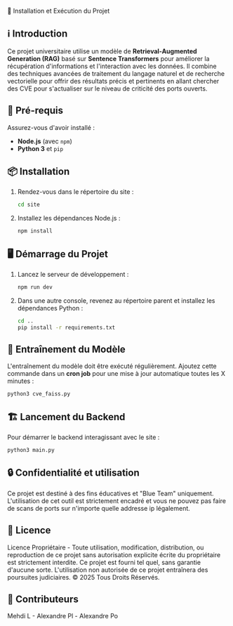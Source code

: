 🚀 Installation et Exécution du Projet

## ℹ️ Introduction
Ce projet universitaire utilise un modèle de **Retrieval-Augmented Generation (RAG)** basé sur **Sentence Transformers** pour améliorer la récupération d'informations et l'interaction avec les données. Il combine des techniques avancées de traitement du langage naturel et de recherche vectorielle pour offrir des résultats précis et pertinents en allant chercher des CVE pour s'actualiser sur le niveau de criticité des ports ouverts.

## 📁 Pré-requis
Assurez-vous d'avoir installé :
- **Node.js** (avec `npm`)
- **Python 3** et `pip`

## 📦 Installation

1. Rendez-vous dans le répertoire du site :
   ```sh
   cd site
   ```
2. Installez les dépendances Node.js :
   ```sh
   npm install
   ```

## 🖥️ Démarrage du Projet

1. Lancez le serveur de développement :
   ```sh
   npm run dev
   ```
2. Dans une autre console, revenez au répertoire parent et installez les dépendances Python :
   ```sh
   cd ..
   pip install -r requirements.txt
   ```

## 📡 Entraînement du Modèle
L'entraînement du modèle doit être exécuté régulièrement. Ajoutez cette commande dans un **cron job** pour une mise à jour automatique toutes les X minutes :
```sh
python3 cve_faiss.py
```

## 🏗️ Lancement du Backend

Pour démarrer le backend interagissant avec le site :
```sh
python3 main.py
```


## 🔒 Confidentialité et utilisation
Ce projet est destiné à des fins éducatives et "Blue Team" uniquement. L'utilisation de cet outil est strictement encadré et vous ne pouvez pas faire de scans de ports sur n'importe quelle addresse ip légalement. 


## 📝 Licence
Licence Propriétaire - Toute utilisation, modification, distribution, ou reproduction de ce projet sans autorisation explicite écrite du propriétaire est strictement interdite. Ce projet est fourni tel quel, sans garantie d'aucune sorte. L'utilisation non autorisée de ce projet entraînera des poursuites judiciaires. © 2025 Tous Droits Réservés.

## 👥 Contributeurs
Mehdi L - Alexandre Pl - Alexandre Po
